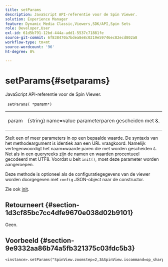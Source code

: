 ```yaml
---
title: setParams
description: JavaScript API-referentie voor de Spin Viewer.
solution: Experience Manager
feature: Dynamic Media Classic,Viewers,SDK/API,Spin Sets
role: Developer,User
exl-id: 61d5b791-12bd-444a-add1-5537c71881fe
source-git-commit: 6f838470a7bdea8e8c0219e59746ec82ecd802a8
workflow-type: tm+mt
source-wordcount: '96'
ht-degree: 0%

---
```


# setParams{#setparams}

JavaScript API-referentie voor de Spin Viewer.

` setParams( *`param`*)`

<table id="table_896DFF34A68A403DB93A6D597461A573"> 
 <tbody> 
  <tr> 
   <td colname="col1"> <p> <span class="codeph"> <span class="varname"> param</span> </span> </p> </td> 
   <td colname="col2"> <p> <span class="codeph"> {string}</span> name=value parameterparen gescheiden met <span class="codeph"> &amp;</span>. </p> </td> 
  </tr> 
 </tbody> 
</table>

Stelt een of meer parameters in op een bepaalde waarde. De syntaxis van het methodeargument is identiek aan een URL vraagkoord. Namelijk vertegenwoordigt het naam=waarde paren die met worden gescheiden `&`. Net als in een queryreeks zijn de namen en waarden procentueel gecodeerd met UTF8. Voordat u belt `init()`, moet deze parameter worden aangeroepen.

Deze methode is optioneel als de configuratiegegevens van de viewer worden doorgegeven met `config` JSON-object naar de constructor.

Zie ook [init](../../../c-html5-s7-aem-asset-viewers/c-html5-spin-viewer-about/c-html5-spin-viewer-javascriptapiref/r-html5-spin-viewer-javascriptapiref-init.md#reference-bb4428c155e541b79797f96e17c068ae).

## Retourneert {#section-1d3cf85bc7cc4dfe9670e038d02b9101}

Geen.

## Voorbeeld {#section-9e9332aa86b74a5fb321375c03fdc5b3}

```
<instance>.setParams("SpinView.zoomstep=2,3&SpinView.iscommand=op_sharpen%3d1")
```
